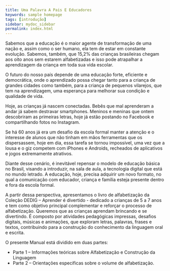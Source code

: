 ```yaml
---
title: Uma Palavra A Pais E Educadores
keywords: sample homepage
tags: [introdução]
sidebar: mydoc_sidebar
permalink: index.html
---
```


Sabemos que a educação é o maior agente de transformação de uma nação e, assim como o ser humano, ela tem de estar em constante evolução. Sabemos, também, que 15,2% das crianças brasileiras chegam aos oito anos sem estarem alfabetizadas e isso pode atrapalhar a aprendizagem da criança em toda sua vida escolar.

O futuro do nosso país depende de uma educação forte, eficiente e democrática, onde o aprendizado possa chegar tanto para a criança de grandes cidades como também, para a criança de pequenos vilarejos, que tem na aprendizagem, uma esperança para melhorar sua condição e qualidade de vida.

Hoje, as crianças já nascem conectadas. Bebês que mal aprenderam a andar já sabem destravar smartphones. Meninos e meninas que ontem descobriram as primeiras letras, hoje já estão postando no Facebook e compartilhando fotos no Instagram. 

Se há 60 anos já era um desafio da escola formal manter a atenção e o interesse de alunos que não tinham em mãos ferramentas que os dispersassem, hoje em dia, essa tarefa se tornou impossível, uma vez que a lousa e o giz competem com iPhones e Androids, recheados de aplicativos e jogos extremamente atrativos.

Diante desse cenário, é inevitável repensar o modelo de educação básica no Brasil, visando a introduzir, na sala de aula, a tecnologia digital que está no mundo letrado. A educação, hoje, precisa adquirir um novo formato, no qual a comunicação com educador, criança e família esteja presente dentro e fora da escola formal.

A partir dessa perspectiva, apresentamos o livro de alfabetização da Coleção DEDIG – Aprender é divertido - dedicado a crianças de 5 a 7 anos e tem como objetivo principal complementar e reforçar o processo de alfabetização. Queremos que as crianças aprendam brincando e se divertindo.
É composto por atividades pedagógicas impressas, desafios digitais, músicas e animações, que exploram letras, palavras, frases e textos, contribuindo para a construção do conhecimento da linguagem oral e escrita. 

O presente Manual está dividido em duas partes:

 * Parte 1 – Informações teóricas sobre Alfabetização e Construção da Linguagem
 * Parte 2 – Orientações específicas sobre o volume de alfabetização.